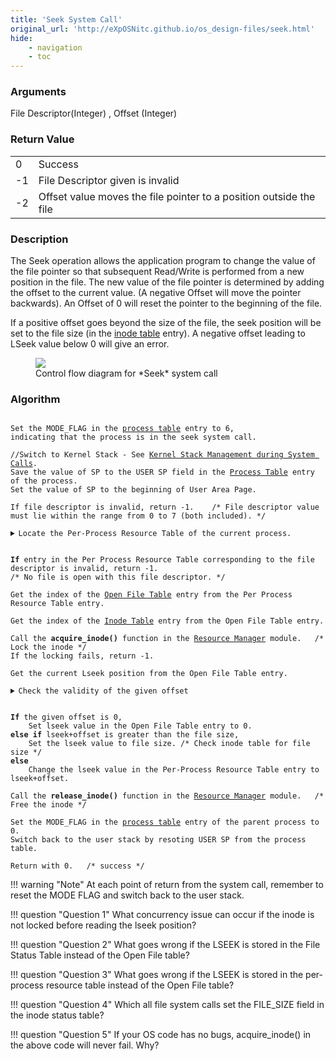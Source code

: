 ```yaml
---
title: 'Seek System Call'
original_url: 'http://eXpOSNitc.github.io/os_design-files/seek.html'
hide: 
    - navigation
    - toc
---
```


### Arguments
File Descriptor(Integer) , Offset (Integer)


### Return Value

|  |  | 
| --- | --- | 
| 0 | Success |
| -1 | File Descriptor given is invalid |
| -2 | Offset value moves the file pointer to a position outside the file |



### Description
The Seek operation allows the application program to change the value of the file pointer so that subsequent Read/Write is performed from a new position in the file. The new value of the file pointer is determined by adding the offset to the current value. (A negative Offset will move the pointer backwards). An Offset of 0 will reset the pointer to the beginning of the file. 


If a positive offset goes beyond the size of the file, the seek position will be set to the file size (in the [inode table](disk-ds.md#inode_table) entry). A negative offset leading to LSeek value below 0 will give an error.



  

<figure>
	<img src="http://exposnitc.github.io/img/roadmap/Seek.png">
	<figcaption>Control flow diagram for *Seek* system call</figcaption>
</figure>

  
  

### Algorithm

<pre><code>
Set the MODE_FLAG in the <a href="process_table.html">process table</a> entry to 6, 
indicating that the process is in the seek system call.

//Switch to Kernel Stack - See <a href="stack_smcall.html">Kernel Stack Management during System Calls</a>. 
Save the value of SP to the USER SP field in the <a href="process_table.html">Process Table</a> entry of the process.
Set the value of SP to the beginning of User Area Page.

If file descriptor is invalid, return -1.    /* File descriptor value must lie within the range from 0 to 7 (both included). */

<details class="code-accordion"><summary>Locate the Per-Process Resource Table of the current process.</summary>
                 Find the PID of the current process from the <a href="./mem_ds.html#ss_table" target="_blank">System Status Table</a>.
                 Find the User Area page number from the <a href="process_table.html#per_process_table" target="_blank">Process Table </a>entry.
                 The  <a href="../os_design-files/process_table.html#per_process_table">Per-Process Resource Table</a> is located at the  <a href="constants.html" target="_blank">RESOURCE_TABLE_OFFSET</a> from the base of the <a href="./process_table.html#user_area" target="_blank"> User Area Page </a>.
</details>

<b>If</b> entry in the Per Process Resource Table corresponding to the file descriptor is invalid, return -1.   
/* No file is open with this file descriptor. */

Get the index of the <a href="mem_ds.html#file_table" target="_blank">Open File Table</a> entry from the Per Process Resource Table entry.

Get the index of the <a href="./disk_ds.html#inode_table" target="_blank">Inode Table</a> entry from the Open File Table entry.

Call the <b>acquire_inode()</b> function in the <a href="../os_modules/Module_0.html">Resource Manager</a> module.   /* Lock the inode */
If the locking fails, return -1. 

Get the current Lseek position from the Open File Table entry. 

<details class="code-accordion"><summary>Check the validity of the given offset </summary>
1. Get the file size of the file from the <a href="disk_ds.html#inode_table" target="_blank">Inode Table</a> (Use 480 if inode index is "INODE_ROOT").
2. <b>If</b> (lseek + the given offset) is less than 0, <b>release_inode()</b> and return -2.
</details>

<b>If</b> the given offset is 0,
	Set lseek value in the Open File Table entry to 0.
<b>else if</b> lseek+offset is greater than the file size,
	Set the lseek value to file size. /* Check inode table for file size */
<b>else</b>
	Change the lseek value in the Per-Process Resource Table entry to lseek+offset.

Call the <b>release_inode()</b> function in the <a href="../os_modules/Module_0.html">Resource Manager</a> module.   /* Free the inode */

Set the MODE_FLAG in the <a href="process_table.html">process table</a> entry of the parent process to 0.
Switch back to the user stack by resoting USER SP from the process table.

Return with 0.   /* success */
</code></pre>

!!! warning "Note"
	At each point of return from the system call, remember to reset the MODE FLAG and switch back to the user stack.


!!! question "Question 1"
	What concurrency issue can occur if the inode is not locked before reading the lseek position?

!!! question "Question 2"
	What goes wrong if the LSEEK is stored in the File Status Table instead of the Open File table?

!!! question "Question 3"
	What goes wrong if the LSEEK is stored in the per-process resource table instead of the Open File table?

!!! question "Question 4"
	Which all file system calls set the FILE_SIZE field in the inode status table?

!!! question "Question 5"
	If your OS code has no bugs, acquire_inode() in the above code will never fail. Why?